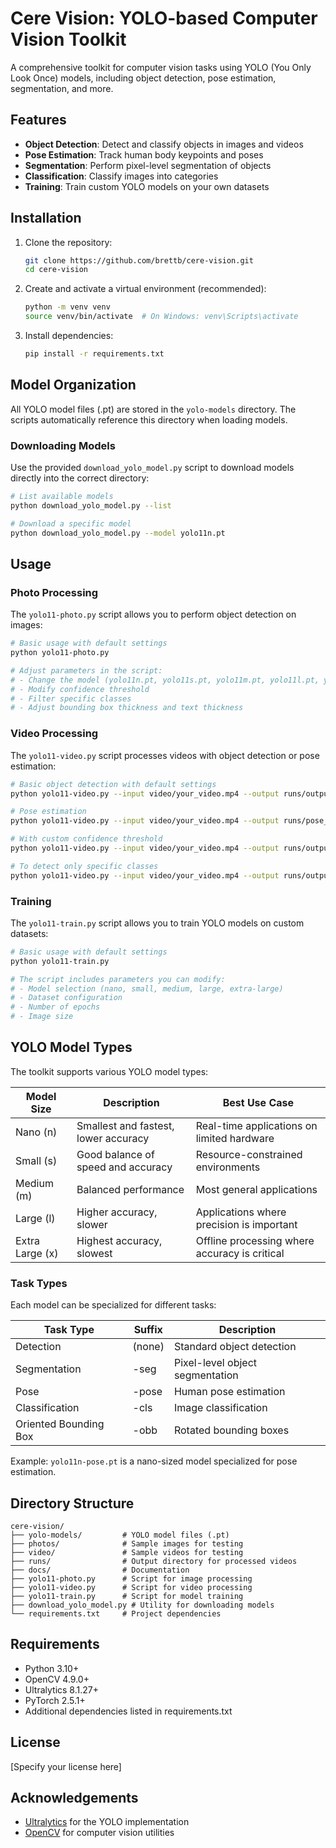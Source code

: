 # Cere Vision: YOLO-based Computer Vision Toolkit

A comprehensive toolkit for computer vision tasks using YOLO (You Only Look Once) models, including object detection, pose estimation, segmentation, and more.

## Features
- **Object Detection**: Detect and classify objects in images and videos
- **Pose Estimation**: Track human body keypoints and poses
- **Segmentation**: Perform pixel-level segmentation of objects
- **Classification**: Classify images into categories
- **Training**: Train custom YOLO models on your own datasets

## Installation

1. Clone the repository:
   ```bash
   git clone https://github.com/brettb/cere-vision.git
   cd cere-vision
   ```

2. Create and activate a virtual environment (recommended):
   ```bash
   python -m venv venv
   source venv/bin/activate  # On Windows: venv\Scripts\activate
   ```

3. Install dependencies:
   ```bash
   pip install -r requirements.txt
   ```

## Model Organization

All YOLO model files (.pt) are stored in the `yolo-models` directory. The scripts automatically reference this directory when loading models.

### Downloading Models

Use the provided `download_yolo_model.py` script to download models directly into the correct directory:

```bash
# List available models
python download_yolo_model.py --list

# Download a specific model
python download_yolo_model.py --model yolo11n.pt
```

## Usage

### Photo Processing

The `yolo11-photo.py` script allows you to perform object detection on images:

```bash
# Basic usage with default settings
python yolo11-photo.py

# Adjust parameters in the script:
# - Change the model (yolo11n.pt, yolo11s.pt, yolo11m.pt, yolo11l.pt, yolo11x.pt)
# - Modify confidence threshold
# - Filter specific classes
# - Adjust bounding box thickness and text thickness
```

### Video Processing

The `yolo11-video.py` script processes videos with object detection or pose estimation:

```bash
# Basic object detection with default settings
python yolo11-video.py --input video/your_video.mp4 --output runs/output.mp4

# Pose estimation
python yolo11-video.py --input video/your_video.mp4 --output runs/pose_output.mp4 --model yolo11n-pose.pt --task pose

# With custom confidence threshold
python yolo11-video.py --input video/your_video.mp4 --output runs/output.mp4 --conf 0.7

# To detect only specific classes
python yolo11-video.py --input video/your_video.mp4 --output runs/output.mp4 --classes person car
```

### Training

The `yolo11-train.py` script allows you to train YOLO models on custom datasets:

```bash
# Basic usage with default settings
python yolo11-train.py

# The script includes parameters you can modify:
# - Model selection (nano, small, medium, large, extra-large)
# - Dataset configuration
# - Number of epochs
# - Image size
```

## YOLO Model Types

The toolkit supports various YOLO model types:

| Model Size | Description | Best Use Case |
|------------|-------------|---------------|
| Nano (n)   | Smallest and fastest, lower accuracy | Real-time applications on limited hardware |
| Small (s)  | Good balance of speed and accuracy | Resource-constrained environments |
| Medium (m) | Balanced performance | Most general applications |
| Large (l)  | Higher accuracy, slower | Applications where precision is important |
| Extra Large (x) | Highest accuracy, slowest | Offline processing where accuracy is critical |

### Task Types

Each model can be specialized for different tasks:

| Task Type | Suffix | Description |
|-----------|--------|-------------|
| Detection | (none) | Standard object detection |
| Segmentation | -seg | Pixel-level object segmentation |
| Pose | -pose | Human pose estimation |
| Classification | -cls | Image classification |
| Oriented Bounding Box | -obb | Rotated bounding boxes |

Example: `yolo11n-pose.pt` is a nano-sized model specialized for pose estimation.

## Directory Structure

```
cere-vision/
├── yolo-models/         # YOLO model files (.pt)
├── photos/              # Sample images for testing
├── video/               # Sample videos for testing
├── runs/                # Output directory for processed videos
├── docs/                # Documentation
├── yolo11-photo.py      # Script for image processing
├── yolo11-video.py      # Script for video processing
├── yolo11-train.py      # Script for model training
├── download_yolo_model.py # Utility for downloading models
└── requirements.txt     # Project dependencies
```

## Requirements

- Python 3.10+
- OpenCV 4.9.0+
- Ultralytics 8.1.27+
- PyTorch 2.5.1+
- Additional dependencies listed in requirements.txt

## License

[Specify your license here]

## Acknowledgements

- [Ultralytics](https://github.com/ultralytics/ultralytics) for the YOLO implementation
- [OpenCV](https://opencv.org/) for computer vision utilities